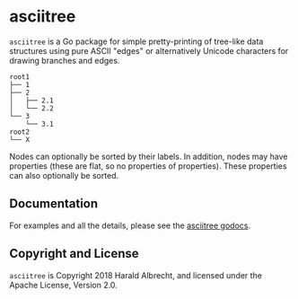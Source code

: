 # asciitree

`asciitree` is a Go package for simple pretty-printing of tree-like
data structures using pure ASCII "edges" or alternatively Unicode characters
for drawing branches and edges.

    root1
    ├── 1
    ├── 2
    │   ├── 2.1
    │   └── 2.2
    └── 3
        └── 3.1
    root2
    └── X

Nodes can optionally be sorted by their labels. In addition, nodes may have
properties (these are flat, so no properties of properties). These properties
can also optionally be sorted.

## Documentation

For examples and all the details, please see the [asciitree
godocs](https://godoc.org/github.com/TheDiveO/go-asciitree).

## Copyright and License

`asciitree` is Copyright 2018 Harald Albrecht, and licensed under the Apache
License, Version 2.0.
